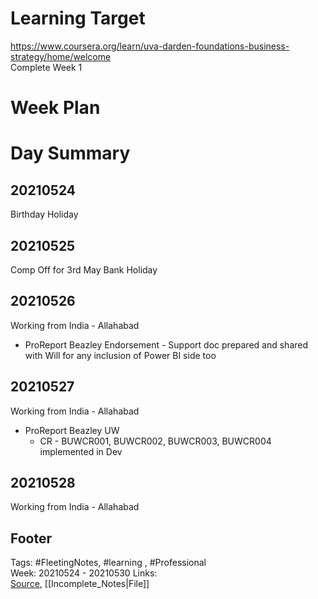 # Learning Target  

https://www.coursera.org/learn/uva-darden-foundations-business-strategy/home/welcome  
Complete Week 1   
    

# Week Plan  

  

# Day Summary  

## 20210524
Birthday Holiday

## 20210525
Comp Off for 3rd May Bank Holiday

## 20210526
Working from India - Allahabad
- ProReport Beazley Endorsement - Support doc prepared and shared with Will for any inclusion of Power BI side too

## 20210527
Working from India - Allahabad
- ProReport Beazley UW
	- CR - BUWCR001, BUWCR002, BUWCR003, BUWCR004 implemented in Dev

## 20210528
Working from India - Allahabad


## Footer  
  

Tags: #FleetingNotes, #learning , #Professional  
Week: 20210524 - 20210530
Links:   
[Source](template.md), [[Incomplete_Notes|File]]  
  

<!--  
Comment -     
-->  
<!--stackedit_data:
eyJoaXN0b3J5IjpbLTI3MDIwMjg1MV19
-->